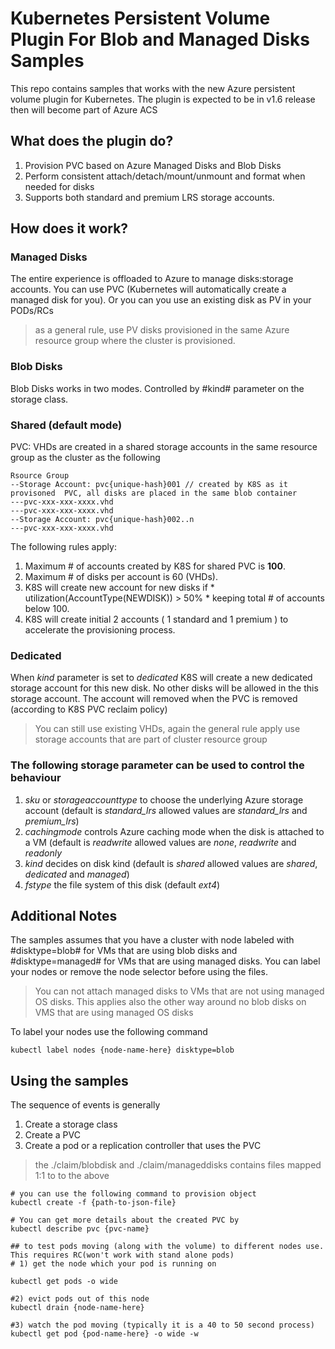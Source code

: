 # Kubernetes Persistent Volume Plugin For Blob and Managed Disks Samples

This repo contains samples that works with the new Azure persistent volume plugin for Kubernetes. The plugin is expected to be in v1.6 release then will become part of Azure ACS 


## What does the plugin do? 

1. Provision PVC based on Azure Managed Disks and Blob Disks
2. Perform consistent attach/detach/mount/unmount and format when needed for disks 
3. Supports both standard and premium LRS storage accounts. 

## How does it work? 

### Managed Disks
The entire experience is offloaded to Azure to manage disks:storage accounts. You can use PVC (Kubernetes will automatically create a managed disk for you). Or you can you use an existing disk as PV in your PODs/RCs

> as a general rule, use PV disks provisioned in the same Azure resource group where the cluster is provisioned.   

### Blob Disks 
Blob Disks works in two modes. Controlled by #kind# parameter on the storage class. 

### Shared (default mode)
PVC: VHDs are created in a shared storage accounts in the same resource group as the cluster as the following 

```
Rsource Group
--Storage Account: pvc{unique-hash}001 // created by K8S as it provisoned  PVC, all disks are placed in the same blob container  
---pvc-xxx-xxx-xxxx.vhd
---pvc-xxx-xxx-xxxx.vhd
--Storage Account: pvc{unique-hash}002..n  
---pvc-xxx-xxx-xxxx.vhd
```

The following rules apply:

1. Maximum # of accounts created by K8S for shared PVC is **100**.
2. Maximum # of disks per account is 60 (VHDs).
3. K8S will create new account for new disks if * utilization(AccountType(NEWDISK)) > 50%  * keeping total # of accounts below 100.
4. K8S will create initial 2 accounts ( 1 standard and 1 premium ) to accelerate the provisioning process.


### Dedicated 
When *kind* parameter is set to *dedicated* K8S will create a new dedicated storage account for this new disk. No other disks will be allowed in the this storage account. The account will removed when the PVC is removed (according to K8S PVC reclaim policy) 


> You can still use existing VHDs, again the general rule apply use storage accounts that are part of cluster resource group

### The following storage parameter can be used to control the behaviour

1. *sku* or *storageaccounttype* to choose the underlying Azure storage account (default is *standard_lrs* allowed values are  *standard_lrs* and *premium_lrs*)
2. *cachingmode* controls Azure caching mode when the disk is attached to a VM (default is *readwrite* allowed values are *none*, *readwrite* and *readonly*
3. *kind* decides on disk kind (default is *shared* allowed values are *shared*, *dedicated* and *managed*)
4. *fstype* the file system of this disk (default *ext4*)


## Additional Notes
The samples assumes that you have a cluster with node labeled with #disktype=blob# for VMs that are using blob disks and #disktype=managed# for VMs that are using managed disks. You can label your nodes or remove the node selector before using the files. 

> You can not attach managed disks to VMs that are not using managed OS disks. This applies also the other way around no blob disks on VMS that are using managed OS disks

To label your nodes use the following command 
```
kubectl label nodes {node-name-here} disktype=blob
```

## Using the samples
The sequence of events is generally 

1. Create a storage class
2. Create a PVC 
3. Create a pod or a replication controller that uses the PVC


> the ./claim/blobdisk and ./claim/manageddisks contains files mapped 1:1 to to the above

```
# you can use the following command to provision object
kubectl create -f {path-to-json-file}

# You can get more details about the created PVC by
kubectl describe pvc {pvc-name}

## to test pods moving (along with the volume) to different nodes use. This requires RC(won't work with stand alone pods) 
# 1) get the node which your pod is running on 

kubectl get pods -o wide 

#2) evict pods out of this node 
kubectl drain {node-name-here}

#3) watch the pod moving (typically it is a 40 to 50 second process)
kubectl get pod {pod-name-here} -o wide -w
   
```
